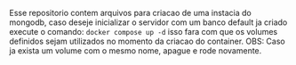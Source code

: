 Esse repositorio contem arquivos para criacao de uma instacia do mongodb, caso deseje inicializar o servidor com um banco default ja criado execute o comando: ```docker compose up -d``` isso fara com que os volumes definidos sejam utilizados no momento da criacao do container. OBS: Caso ja exista um volume com o mesmo nome, apague e rode novamente.